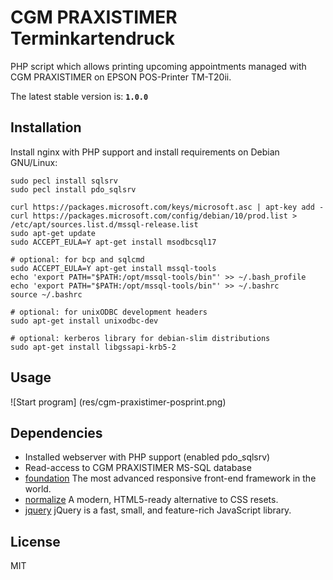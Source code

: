 # CGM PRAXISTIMER Terminkartendruck

PHP script which allows printing upcoming appointments managed with CGM PRAXISTIMER on EPSON POS-Printer TM-T20ii.

The latest stable version is: **```1.0.0```**

## Installation

Install nginx with PHP support and install requirements on Debian GNU/Linux:

```sudo apt-get install unixodbc unixodbc-dev
sudo pecl install sqlsrv
sudo pecl install pdo_sqlsrv
```
```
curl https://packages.microsoft.com/keys/microsoft.asc | apt-key add -
curl https://packages.microsoft.com/config/debian/10/prod.list > /etc/apt/sources.list.d/mssql-release.list
sudo apt-get update
sudo ACCEPT_EULA=Y apt-get install msodbcsql17
```
```
# optional: for bcp and sqlcmd
sudo ACCEPT_EULA=Y apt-get install mssql-tools
echo 'export PATH="$PATH:/opt/mssql-tools/bin"' >> ~/.bash_profile
echo 'export PATH="$PATH:/opt/mssql-tools/bin"' >> ~/.bashrc
source ~/.bashrc
```
```
# optional: for unixODBC development headers
sudo apt-get install unixodbc-dev
```
```
# optional: kerberos library for debian-slim distributions
sudo apt-get install libgssapi-krb5-2
```

## Usage

![Start program]
(res/cgm-praxistimer-posprint.png)

## Dependencies

 - Installed webserver with PHP support (enabled pdo_sqlsrv)
 - Read-access to CGM PRAXISTIMER MS-SQL database
 - [foundation] The most advanced responsive front-end framework in the world.
 - [normalize] A modern, HTML5-ready alternative to CSS resets.
 - [jquery] jQuery is a fast, small, and feature-rich JavaScript library.


## License

MIT

[foundation]: <https://get.foundation>
[normalize]: <https://necolas.github.io/normalize.css>
[jquery]: <https://jquery.com>

